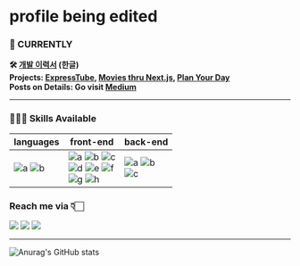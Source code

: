 # profile being edited

### 📌 CURRENTLY
<div>
  <p>
    <strong>
      🛠 <a href="https://vanilla-wizard-5ea.notion.site/42ad1d61285c4263a2450dea62cc2c3d">개발 이력서</a> (한글)
    </strong>
    <br>
    <strong>
      Projects: <a href="https://github.com/WilleLee/express-challenges">ExpressTube</a>, <a href="https://github.com/WilleLee/nextjs-practice">Movies thru Next.js</a>, <a href="https://github.com/WilleLee/plan-your-day">Plan Your Day</a>
    </strong>
    <br>
    <strong>
      Posts on Details: Go visit <a href="https://medium.com/@1992season">Medium</a>
    </strong>
  </p>
</div>

---



<!---
WilleLee/WilleLee is a ✨ special ✨ repository because its `README.md` (this file) appears on your GitHub profile.
You can click the Preview link to take a look at your changes.
--->





### 🧑🏻‍🔧 Skills Available


languages | front-end | back-end
---|---|---|
![a](https://img.shields.io/badge/JavaScript-F7DF1E?style=flat-square&logo=JavaScript&logoColor=FFFFFF) ![b](https://img.shields.io/badge/TypeScript-3178C6?style=flat-square&logo=TypeScript&logoColor=FFFFFF)|![a](https://img.shields.io/badge/React-61DAFB?style=flat-square&logo=React&logoColor=FFFFFF) ![b](https://img.shields.io/badge/Next-000000?style=flat-square&logo=Next.js&logoColor=FFFFFF) ![c](https://img.shields.io/badge/Redux-764ABC?style=flat-square&logo=Redux&logoColor=FFFFFF)<br>![d](https://img.shields.io/badge/HTML-E34F26?style=flat-square&logo=HTML5&logoColor=FFFFFF) ![e](https://img.shields.io/badge/CSS-1572B6?style=flat-square&logo=CSS3&logoColor=FFFFFF) ![f](https://img.shields.io/badge/Sass-CC6699?style=flat-square&logo=Sass&logoColor=FFFFFF)<br>![g](https://img.shields.io/badge/styledComponents-DB7093?style=flat-square&logo=styled-components&logoColor=FFFFFF) ![h](https://img.shields.io/badge/Pug-A86454?style=flat-square&logo=pug&logoColor=FFFFFF) |![a](https://img.shields.io/badge/Express-000000?style=flat-square&logo=Express&logoColor=FFFFFF) ![b](https://img.shields.io/badge/MongoDB-47A248?style=flat-square&logo=MongoDB&logoColor=FFFFFF)<br>![c](https://img.shields.io/badge/AmazonS3-569A31?style=flat-square&logo=AmazonS3&logoColor=FFFFFF)


### Reach me via 👇🏻


  <a href="mailto:1992season@gmail.com" target="_blank"><img src="https://img.shields.io/badge/1992season@gmail.com-EA4335?style=flat-square&logo=Gmail&logoColor=FFFFFF"/></a>
  <a href="https://github.com/WilleLee" target="_blank"><img src="https://img.shields.io/badge/GitHub-181717?style=flat-square&logo=GitHub&logoColor=FFFFFF"/></a>
  <a href="https://medium.com/@1992season" target="_blank"><img src="https://img.shields.io/badge/Medium-000000?style=flat-square&logo=Medium&logoColor=FFFFFF"/></a>

---


![Anurag's GitHub stats](https://github-readme-stats.vercel.app/api?username=WilleLee&show_icons=true&theme=dark)


